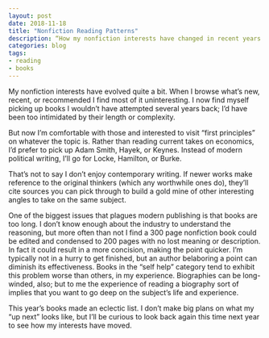 ```yaml
---
layout: post
date: 2018-11-18
title: "Nonfiction Reading Patterns"
description: “How my nonfiction interests have changed in recent years.”
categories: blog
tags:
- reading
- books
---
```


My nonfiction interests have evolved quite a bit. When I browse what’s new, recent, or recommended I find most of it uninteresting. I now find myself picking up books I wouldn’t have attempted several years back; I’d have been too intimidated by their length or complexity.

But now I’m comfortable with those and interested to visit “first principles” on whatever the topic is. Rather than reading current takes on economics, I’d prefer to pick up Adam Smith, Hayek, or Keynes. Instead of modern political writing, I’ll go for Locke, Hamilton, or Burke.

That’s not to say I don’t enjoy contemporary writing. If newer works make reference to the original thinkers (which any worthwhile ones do), they’ll cite sources you can pick through to build a gold mine of other interesting angles to take on the same subject.

One of the biggest issues that plagues modern publishing is that books are too long. I don’t know enough about the industry to understand the reasoning, but more often than not I find a 300 page nonfiction book could be edited and condensed to 200 pages with no lost meaning or description. In fact it could result in a more concision, making the point quicker. I’m typically not in a hurry to get finished, but an author belaboring a point can diminish its effectiveness. Books in the “self help” category tend to exhibit this problem worse than others, in my experience. Biographies can be long-winded, also; but to me the experience of reading a biography sort of implies that you want to go deep on the subject’s life and experience.

This year’s books made an eclectic list. I don’t make big plans on what my “up next” looks like, but I’ll be curious to look back again this time next year to see how my interests have moved.
